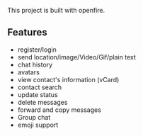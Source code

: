 
This project is built with openfire.

## Features

- register/login
- send location/image/Video/Gif/plain text
- chat history
- avatars
- view contact's information (vCard)
- contact search
- update status
- delete messages
- forward and copy messages
- Group chat
- emoji support

